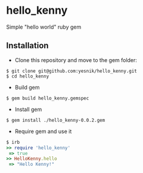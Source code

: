 # hello_kenny
Simple "hello world" ruby gem

## Installation

* Clone this repository and move to the gem folder:
```
$ git clone git@github.com:yesnik/hello_kenny.git
$ cd hello_kenny
```

* Build gem
```
$ gem build hello_kenny.gemspec
```

* Install gem
```
$ gem install ./hello_kenny-0.0.2.gem
```

* Require gem and use it
```ruby
$ irb
>> require 'hello_kenny'
 => true 
>> HelloKenny.hello
 => "Hello Kenny!"
